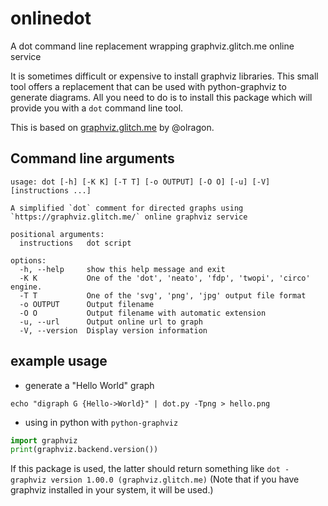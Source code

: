 # onlinedot
A dot command line replacement wrapping graphviz.glitch.me online service

It is sometimes difficult or expensive to install graphviz libraries. This small
tool offers a replacement that can be used with python-graphviz to generate
diagrams. All you need to do is to install this package which will provide you
with a `dot` command line tool.

This is based on [graphviz.glitch.me](https://graphviz.glitch.me) by @olragon.

## Command line arguments

```
usage: dot [-h] [-K K] [-T T] [-o OUTPUT] [-O O] [-u] [-V] [instructions ...]

A simplified `dot` comment for directed graphs using `https://graphviz.glitch.me/` online graphviz service

positional arguments:
  instructions   dot script

options:
  -h, --help     show this help message and exit
  -K K           One of the 'dot', 'neato', 'fdp', 'twopi', 'circo' engine.
  -T T           One of the 'svg', 'png', 'jpg' output file format
  -o OUTPUT      Output filename
  -O O           Output filename with automatic extension
  -u, --url      Output online url to graph
  -V, --version  Display version information
```

## example usage

- generate a "Hello World" graph
```shell
echo "digraph G {Hello->World}" | dot.py -Tpng > hello.png
```

- using in python with `python-graphviz`
```python
import graphviz
print(graphviz.backend.version())
```
If this package is used, the latter should return something like
```dot - graphviz version 1.00.0 (graphviz.glitch.me)```
(Note that if you have graphviz installed in your system, it will be used.)
